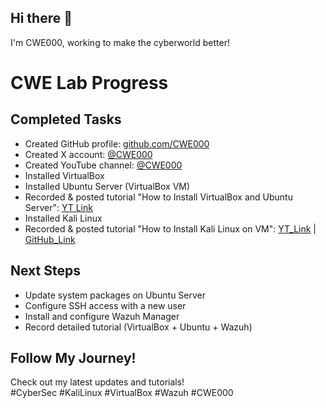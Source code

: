 ## Hi there 👋
I'm CWE000, working to make the cyberworld better!

# CWE Lab Progress

## Completed Tasks
- Created GitHub profile: [github.com/CWE000](https://github.com/CWE000)
- Created X account: [@CWE000](https://x.com/CWE000)
- Created YouTube channel: [@CWE000](https://www.youtube.com/@CWE000)
- Installed VirtualBox
- Installed Ubuntu Server (VirtualBox VM)
- Recorded & posted tutorial "How to Install VirtualBox and Ubuntu Server": [YT Link](https://youtu.be/uRVzc4b8etE)
- Installed Kali Linux
- Recorded & posted tutorial "How to Install Kali Linux on VM": [YT_Link](https://youtu.be/dPpU618BW_I) | [GitHub_Link](https://github.com/CWE000/Tutorials/blob/main/How%20to%20Install%20Kali%20Linux%20on%20VM)

## Next Steps
- Update system packages on Ubuntu Server
- Configure SSH access with a new user
- Install and configure Wazuh Manager
- Record detailed tutorial (VirtualBox + Ubuntu + Wazuh)

## Follow My Journey!
Check out my latest updates and tutorials!  
#CyberSec #KaliLinux #VirtualBox #Wazuh #CWE000
